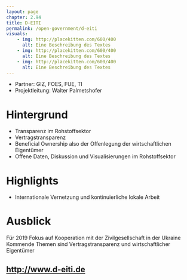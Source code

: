 ```yaml
---
layout: page
chapter: 2.94
title: D-EITI
permalink: /open-government/d-eiti
visuals:
    - img: http://placekitten.com/600/400
      alt: Eine Beschreibung des Textes
    - img: http://placekitten.com/600/400
      alt: Eine Beschreibung des Textes
    - img: http://placekitten.com/600/400
      alt: Eine Beschreibung des Textes
---
```


* Partner: GIZ, FOES, FUE, TI
* Projektleitung: Walter Palmetshofer

# Hintergrund

* Transparenz im Rohstoffsektor 
* Vertragstransparenz
* Beneficial Ownership also der Offenlegung der wirtschaftlichen Eigentümer 
* Offene Daten, Diskussion und Visualisierungen im Rohstoffsektor


# Highlights

* Internationale Vernetzung und kontinuierliche lokale Arbeit

# Ausblick

Für 2019 Fokus auf Kooperation mit der Zivilgesellschaft in der Ukraine 
Kommende Themen sind Vertragstransparenz und wirtschaftlicher Eigentümer

## http://www.d-eiti.de